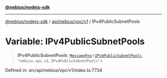 [**@nebius/nodejs-sdk**](../../../../../README.md)

***

[@nebius/nodejs-sdk](../../../../../README.md) / [api/nebius/vpc/v1](../README.md) / IPv4PublicSubnetPools

# Variable: IPv4PublicSubnetPools

> **IPv4PublicSubnetPools**: [`MessageFns`](../../../../../runtime/protos/core/interfaces/MessageFns.md)\<[`IPv4PublicSubnetPools`](../interfaces/IPv4PublicSubnetPools.md), `"nebius.vpc.v1.IPv4PublicSubnetPools"`\>

Defined in: src/api/nebius/vpc/v1/index.ts:7734
